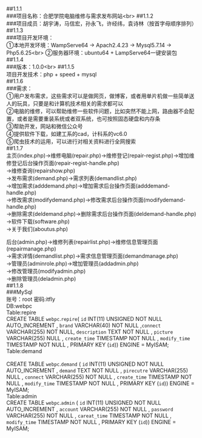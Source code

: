 ##1.1.1 <br>
###项目名称：合肥学院电脑维修与需求发布网站\<br>
##1.1.2<br>
###项目成员：胡宇涛，马信宏，孙永飞，许经纬，袁诗林（按首字母顺序排列）<br>
##1.1.3<br>
###项目开发环境：<br>
①本地开发环境：WampServe64 -> Apach2.4.23 ->  Mysql5.7.14 -> Php5.6.25\<br>
②服务器环境：ubuntu64 + LampServe64一键安装包<br>
##1.1.4<br>
###版本：1.0.0\<br>
##1.1.5<br>
项目开发技术：php + speed + mysql<br>
##1.1.6<br>
###需求：<br>
①用户发布需求，这些需求可以是做网页，做博客，或者用单片机做一些简单送人的玩具，只要是和计算机技术相关的需求都可以<br>
②电脑的维修，可以帮助维修一些软件问题，比如突然不能上网，路由器不会配置，或者是需要重装系统或者双系统，也可按照固态硬盘和内存条<br>
③帮助开发，网站和微信公众号<br>
④提供软件下载，如建工系的cad，计科系的vc6.0<br>
⑤爬虫技术的运用，可以进行对相关资料进行全网搜索<br>
##1.1.7<br>
主页(index.php)->维修电脑(repair.php)->维修登记(repair-regist.php)->增加维修登记后台操作页面(repair-regist-handle.php)<br>
									 ->维修查询(repairshow.php)<br>
			   ->发布需求(demand.php)->需求列表(demandlist.php)<br>
									 ->增加需求(adddemand.php)->增加需求后台操作页面(adddemand-handle.php)<br>
									 ->修改需求(modifydemand.php)->修改需求后台操作页面(modifydemand-handle.php)<br>
									 ->删除需求(deldemand.php)->删除需求后台操作页面(deldemand-handle.php)<br>
			   ->软件下载(software.php)<br>
			   ->关于我们(aboutus.php)<br>
			   
后台(admin.php)->维修列表(repairlist.php)->维修信息管理页面(repairmanage.php)<br>
			   ->需求详情(demandlist.php)->需求信息管理页面(demandmanage.php)<br>
			   ->管理员(adminrole.php)->增加管理员(addadmin.php)<br>
									  ->修改管理员(modifyadmin.php)<br>
									  ->删除管理员(deladmin.php)<br>
##1.1.8<br>
###MySql<br>
账号：root 密码:itfly<br>
DB:webpc<br>
Table:repire<br>
CREATE TABLE `webpc`.`repire`( `id` INT(11) UNSIGNED NOT NULL AUTO_INCREMENT , `brand` VARCHAR(40) NOT NULL ,`connect` VARCHAR(255) NOT NULL, `description` TEXT NOT NULL , `picture` VARCHAR(255) NULL , `create_time` TIMESTAMP NOT NULL , `modify_time` TIMESTAMP NOT NULL , PRIMARY KEY (`id`)) ENGINE = MyISAM;<br> 
Table:demand<br>	
CREATE TABLE `webpc`.`demand` ( `id` INT(11) UNSIGNED NOT NULL AUTO_INCREMENT , `demand` TEXT NOT NULL , `pirecutre` VARCHAR(255) NULL , `connect` VARCHAR(255) NOT NULL , `create_time` TIMESTAMP NOT NULL , `modify_time` TIMESTAMP NOT NULL , PRIMARY KEY (`id`)) ENGINE = MyISAM; <br>
Table:admin<br>
CREATE TABLE `webpc`.`admin` ( `id` INT(11) UNSIGNED NOT NULL AUTO_INCREMENT , `account` VARCHAR(255) NOT NULL , `password` VARCHAR(255) NOT NULL , `careat_time` TIMESTAMP NOT NULL , `modify_time` TIMESTAMP NOT NULL , PRIMARY KEY (`id`)) ENGINE = MyISAM; 

							  